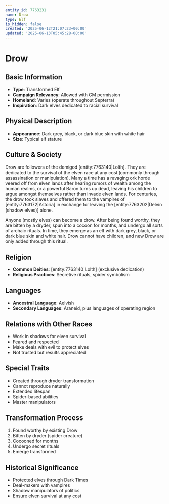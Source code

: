 ```yaml
---
entity_id: 7763231
name: Drow
type: Elf
is_hidden: false
created: '2025-06-12T21:07:23+00:00'
updated: '2025-06-13T05:45:28+00:00'
---
```


# Drow

## Basic Information

- **Type**: Transformed Elf
- **Campaign Relevancy**: Allowed with GM permission
- **Homeland**: Varies (operate throughout Septerra)
- **Inspiration**: Dark elves dedicated to racial survival

## Physical Description

- **Appearance**: Dark grey, black, or dark blue skin with white hair
- **Size**: Typical elf stature

## Culture & Society

Drow are followers of the demigod [entity:7763140|Lolth]. They are dedicated to the survival of the elven race at any cost (commonly through assassination or manipulation). Many a time has a ravaging ork horde veered off from elven lands after hearing rumors of wealth among the human realms, or a powerful Baron turns up dead, leaving his children to argue amongst themselves rather than invade elven lands. For centuries, the drow took slaves and offered them to the vampires of [entity:7763172|Astoria] in exchange for leaving the [entity:7763202|Delvin (shadow elves)] alone.

Anyone (mostly elves) can become a drow. After being found worthy, they are bitten by a dryder, spun into a cocoon for months, and undergo all sorts of archaic rituals. In time, they emerge as an elf with dark grey, black, or dark blue skin and white hair. Drow cannot have children, and new Drow are only added through this ritual.

## Religion

- **Common Deities**: [entity:7763140|Lolth] (exclusive dedication)
- **Religious Practices**: Secretive rituals, spider symbolism

## Languages

- **Ancestral Language**: Aelvish
- **Secondary Languages**: Araneid, plus languages of operating region

## Relations with Other Races

- Work in shadows for elven survival
- Feared and respected
- Make deals with evil to protect elves
- Not trusted but results appreciated

## Special Traits

- Created through dryder transformation
- Cannot reproduce naturally
- Extended lifespan
- Spider-based abilities
- Master manipulators

## Transformation Process

1. Found worthy by existing Drow
2. Bitten by dryder (spider creature)
3. Cocooned for months
4. Undergo secret rituals
5. Emerge transformed

## Historical Significance

- Protected elves through Dark Times
- Deal-makers with vampires
- Shadow manipulators of politics
- Ensure elven survival at any cost